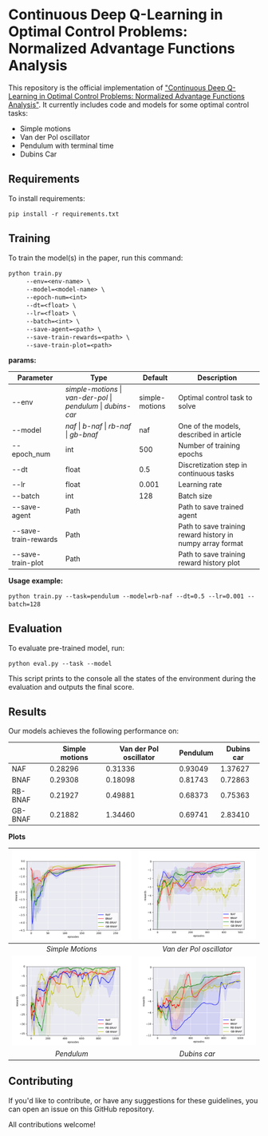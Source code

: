 # Continuous Deep Q-Learning in Optimal Control Problems: Normalized Advantage Functions Analysis
This repository is the official implementation of ["Continuous Deep Q-Learning in Optimal Control
Problems: Normalized Advantage Functions Analysis"](https://arxiv.org/abs/2030.12345).
It currently includes code and models for some optimal control tasks:

- Simple motions
- Van der Pol oscillator
- Pendulum with terminal time
- Dubins Car

## Requirements

To install requirements:

```
pip install -r requirements.txt
```

## Training

To train the model(s) in the paper, run this command:

```
python train.py 
     --env=<env-name> \
     --model=<model-name> \
     --epoch-num=<int>
     --dt=<float> \
     --lr=<float> \
     --batch=<int> \
     --save-agent=<path> \
     --save-train-rewards=<path> \
     --save-train-plot=<path>
```

**params:**

| Parameter | Type | Default | Description |
|-----------|------------|---------|-------------|
| --env    |*simple-motions* &#124; *van-der-pol* &#124; *pendulum* &#124; *dubins-car*|simple-motions| Optimal control task to solve
|--model    |*naf* &#124; *b-naf* &#124; *rb-naf* &#124; *gb-bnaf* | naf           | One of the models, described in article
|--epoch_num| int | 500           | Number of training epochs
|--dt       | float | 0.5          | Discretization step in continuous tasks
|--lr       | float | 0.001        | Learning rate
|--batch    | int | 128          | Batch size
|--save-agent| Path | | Path to save trained agent
|--save-train-rewards| Path | | Path to save training reward history in numpy array format
|--save-train-plot   | Path | | Path to save training reward history plot

**Usage example:**
```
python train.py --task=pendulum --model=rb-naf --dt=0.5 --lr=0.001 --batch=128
```


## Evaluation

To evaluate pre-trained model, run:

```eval
python eval.py --task --model
```

This script prints to the console all the states of the environment during the evaluation and outputs the final score.

## Results

Our models achieves the following performance on:

|                    | Simple motions  | Van der Pol oscillator | Pendulum | Dubins car |
| ------------------ |---------------- | ---------------------- | --------- | --------- |
| NAF                |     0.28296     |         0.31336        |  0.93049  |  1.37627  |
| BNAF               |     0.29308     |         0.18098        |  0.81743  |  0.72863  |
| RB-BNAF            |     0.21927     |         0.49881        |  0.68373  |  0.75363  |
| GB-BNAF            |     0.21882     |         1.34460        |  0.69741  |  2.83410  |

**Plots**

| ![simple-motions](graphics/all_sc.png) | ![van-der-pol](graphics/all_vdp.png) |
|:----:|:----:|
|  *Simple Motions* | *Van der Pol oscillator* |
| ![pendulum](graphics/all_tp.png) | ![dubins-car](graphics/all_dc.png) |
|  *Pendulum* | *Dubins car* |


## Contributing
If you'd like to contribute, or have any suggestions for these guidelines, you can open an issue on this GitHub repository.

All contributions welcome!